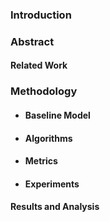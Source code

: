 ### Introduction
### Abstract
#### Related Work
### Methodology
- #### Baseline Model
- #### Algorithms
- #### Metrics
- #### Experiments
#### Results and Analysis

